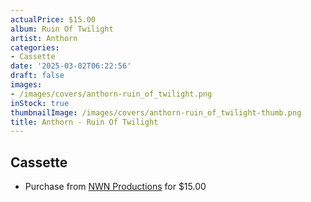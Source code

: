 ```yaml
---
actualPrice: $15.00
album: Ruin Of Twilight
artist: Anthorn
categories:
- Cassette
date: '2025-03-02T06:22:56'
draft: false
images:
- /images/covers/anthorn-ruin_of_twilight.png
inStock: true
thumbnailImage: /images/covers/anthorn-ruin_of_twilight-thumb.png
title: Anthorn - Ruin Of Twilight
---
```


## Cassette
* Purchase from [NWN Productions](http://shop.nwnprod.com/index.php?route=product/product&path=73&product_id=50884&sort=pd.name&order=ASC) for $15.00
